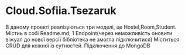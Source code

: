 # Cloud.Sofiia.Tsezaruk
В даному проекті реалізуються три моделі, це Hostel,Room,Student.
Містиь в собі Readme.md, 1 Endpoint(через неможливість оновити віжуал до нової версії бібліотека не змогла підключитися)
Міститься CRUD для кожної із сутностей.
Підключення до MongoDB
